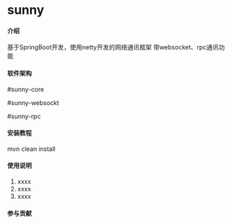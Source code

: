 # sunny

#### 介绍
基于SpringBoot开发，使用netty开发的网络通讯框架
带websocket、rpc通讯功能

#### 软件架构

#sunny-core

#sunny-websockt

#sunny-rpc

#### 安装教程
mvn clean install

#### 使用说明

1.  xxxx
2.  xxxx
3.  xxxx

#### 参与贡献
